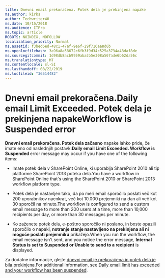 ```yaml
---
title: Dnevni email prekoračena. Potek dela je prekinjena napake
ms.author: kirks
author: Techwriter40
ms.date: 10/16/2018
ms.audience: ITPro
ms.topic: article
ROBOTS: NOINDEX, NOFOLLOW
localization_priority: Normal
ms.assetid: f3bed6ed-48c1-47af-9e6f-29f716aa8d6b
ms.openlocfilehash: 3a96a8a58672c6fb3f9d34c525a3734a48daf8de
ms.sourcegitcommit: 1d98db8acb9959aba3b5e308a567ade6b62da56c
ms.translationtype: MT
ms.contentlocale: sl-SI
ms.lasthandoff: 08/22/2019
ms.locfileid: "36514482"
---
```

# <a name="daily-email-limit-exceeded-workflow-is-suspended-error"></a><span data-ttu-id="fe41b-103">Dnevni email prekoračena.</span><span class="sxs-lookup"><span data-stu-id="fe41b-103">Daily email Limit Exceeded.</span></span> <span data-ttu-id="fe41b-104">Potek dela je prekinjena napake</span><span class="sxs-lookup"><span data-stu-id="fe41b-104">Workflow is Suspended error</span></span>

 <span data-ttu-id="fe41b-105">**Dnevni email prekoračena. Potek dela začasno** napake lahko pride, če imate eno od naslednjih postavk:</span><span class="sxs-lookup"><span data-stu-id="fe41b-105">**Daily email Limit Exceeded. Workflow is Suspended** error message may occur if you have one of the following items:</span></span> 
  
- <span data-ttu-id="fe41b-106">Imate potek dela v SharePoint Online, ki uporablja SharePoint 2010 ali tip platforme SharePoint 2013 poteka dela.</span><span class="sxs-lookup"><span data-stu-id="fe41b-106">You have a workflow in SharePoint Online that's using the SharePoint 2010 or SharePoint 2013 workflow platform type.</span></span>
    
- <span data-ttu-id="fe41b-107">Potek dela je nastavljen tako, da po meri email sporočilo poslati več kot 200 uporabnikov naenkrat, več kot 10.000 prejemniki na dan ali več kot 30 sporočil na minuto.</span><span class="sxs-lookup"><span data-stu-id="fe41b-107">The workflow is configured to send a custom email message to more than 200 users at a time, more than 10,000 recipients per day, or more than 30 messages per minute.</span></span>
    
- <span data-ttu-id="fe41b-108">Ko zaženete potek dela, e-poštno sporočilo ni poslano, in boste opazili sporočilo o napaki, **notranje stanje nastavljeno na prekinjena ali ni mogoče poslati prejemniku** prikažejo.</span><span class="sxs-lookup"><span data-stu-id="fe41b-108">When you run the workflow, the email message isn't sent, and you notice the error message, **Internal Status is set to Suspended or Unable to send to a recipient** is displayed.</span></span> 
    
<span data-ttu-id="fe41b-109">Za dodatne informacije, glejte [dnevni email je prekoračena in potek dela je bila prekinjena](https://go.microsoft.com/fwlink/?Linkid=2031137).</span><span class="sxs-lookup"><span data-stu-id="fe41b-109">For additional information, see [Daily email limit has exceeded and your workflow has been suspended](https://go.microsoft.com/fwlink/?Linkid=2031137).</span></span>
  
